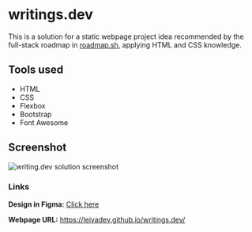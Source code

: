 # writings.dev

This is a solution for a static webpage project idea recommended by the full-stack roadmap in [roadmap.sh](https://roadmap.sh), applying HTML and CSS knowledge.

## Tools used

- HTML
- CSS
- Flexbox
- Bootstrap
- Font Awesome

## Screenshot

<img src='luislev_github.jpg' alt='writing.dev solution screenshot'/>

### Links

**Design in Figma:** [Click here](https://www.figma.com/file/nh0V05z3NB87ue9v5PcO3R/writings.dev?type=design&node-id=0%3A1&mode=design&t=VKKT95jDvIG2YV4K-1)

**Webpage URL:** https://leivadev.github.io/writings.dev/
